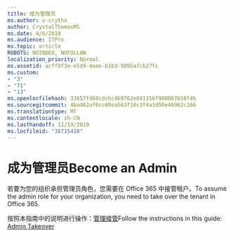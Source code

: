 ```yaml
---
title: 成为管理员
ms.author: v-crytho
author: CrystalThomasMS
ms.date: 4/6/2018
ms.audience: ITPro
ms.topic: article
ROBOTS: NOINDEX, NOFOLLOW
localization_priority: Normal
ms.assetid: acff9f3e-e5d9-4eee-b1b3-9895a7cb27fc
ms.custom:
- "3"
- "71"
- "13"
ms.openlocfilehash: 33657fd68cdcbc4b9762e641156f9800b7b58f4b
ms.sourcegitcommit: 4ba462af6cc00ea563f10c3f4a3d50e46962c166
ms.translationtype: MT
ms.contentlocale: zh-CN
ms.lasthandoff: 11/19/2019
ms.locfileid: "38715410"
---
```

# <a name="become-an-admin"></a><span data-ttu-id="0e7a9-102">成为管理员</span><span class="sxs-lookup"><span data-stu-id="0e7a9-102">Become an Admin</span></span>

<span data-ttu-id="0e7a9-103">若要为您的组织承担管理员角色，您需要在 Office 365 中接管租户。</span><span class="sxs-lookup"><span data-stu-id="0e7a9-103">To assume the admin role for your organization, you need to take over the tenant in Office 365.</span></span>
  
<span data-ttu-id="0e7a9-104">按照本指南中的说明进行操作：[管理接管](https://docs.microsoft.com/azure/active-directory/users-groups-roles/domains-admin-takeover)</span><span class="sxs-lookup"><span data-stu-id="0e7a9-104">Follow the instructions in this guide: [Admin Takeover](https://docs.microsoft.com/azure/active-directory/users-groups-roles/domains-admin-takeover)</span></span>